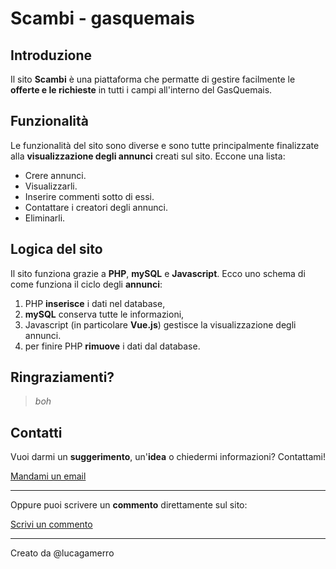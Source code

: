 # Scambi - gasquemais

## Introduzione
Il sito **Scambi** è una piattaforma che permatte di gestire facilmente le **offerte e le richieste** in tutti i campi all'interno del GasQuemais. 

## Funzionalità
Le funzionalità del sito sono diverse e sono tutte principalmente finalizzate alla **visualizzazione degli annunci** creati sul sito. Eccone una lista:
- Crere annunci.
- Visualizzarli.
- Inserire commenti sotto di essi.
- Contattare i creatori degli annunci.
- Eliminarli.

## Logica del sito
Il sito funziona grazie a **PHP**, **mySQL** e **Javascript**. Ecco uno schema di come funziona il ciclo degli **annunci**:
1. PHP **inserisce** i dati nel database,
2. **mySQL** conserva tutte le informazioni,
3. Javascript (in particolare **Vue.js**) gestisce la visualizzazione degli annunci. 
4. per finire PHP **rimuove** i dati dal database.

## Ringraziamenti?
> *boh*

## Contatti
Vuoi darmi un **suggerimento**, un'**idea** o chiedermi informazioni? Contattami!


 [Mandami un email](mailto:sitoscambi@gmail.com)
___

Oppure puoi scrivere un **commento** direttamente sul sito:


 [Scrivi un commento](https://gasquemais.000webhostapp.com/about.php#comm)
___
Creato da @lucagamerro
